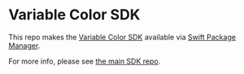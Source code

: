 # Variable Color SDK

This repo makes the [Variable Color SDK](https://github.com/variablecolor/sdk) available via [Swift Package Manager](https://www.swift.org/documentation/package-manager/).

For more info, please see [the main SDK repo](https://github.com/variablecolor/sdk).
